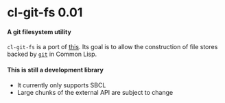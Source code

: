 # cl-git-fs 0.01
#### A git filesystem utility

`cl-git-fs` is a port of [this](http://hackage.haskell.org/package/filestore-0.3.2/docs/src/Data-FileStore-Git.html). Its goal is to allow the construction of file stores backed by [`git`](http://git-scm.com/) in Common Lisp.

#### This is still a development library

- It currently only supports SBCL
- Large chunks of the external API are subject to change
